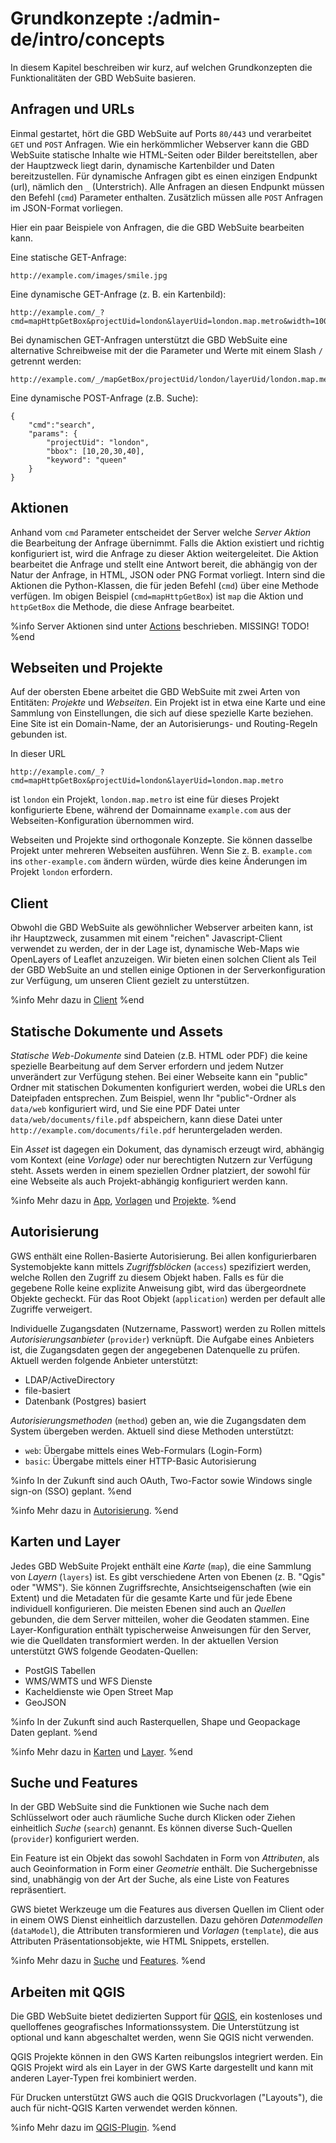 # Grundkonzepte :/admin-de/intro/concepts

In diesem Kapitel beschreiben wir kurz, auf welchen Grundkonzepten die Funktionalitäten der GBD WebSuite basieren.

## Anfragen und URLs

Einmal gestartet, hört die GBD WebSuite auf Ports `80/443` und verarbeitet `GET` und `POST` Anfragen. Wie ein herkömmlicher Webserver kann die GBD WebSuite statische Inhalte wie HTML-Seiten oder Bilder bereitstellen, aber der Hauptzweck liegt darin, dynamische Kartenbilder und Daten bereitzustellen. Für dynamische Anfragen gibt es einen einzigen Endpunkt (url), nämlich den `_` (Unterstrich). Alle Anfragen an diesen Endpunkt müssen den Befehl (`cmd`) Parameter enthalten. Zusätzlich müssen alle `POST` Anfragen im JSON-Format vorliegen.

Hier ein paar Beispiele von Anfragen, die die GBD WebSuite bearbeiten kann.

Eine statische GET-Anfrage:

    http://example.com/images/smile.jpg

Eine dynamische GET-Anfrage (z. B. ein Kartenbild):

    http://example.com/_?cmd=mapHttpGetBox&projectUid=london&layerUid=london.map.metro&width=100&height=200

Bei dynamischen GET-Anfragen unterstützt die GBD WebSuite eine alternative Schreibweise mit der die Parameter und Werte mit einem Slash `/` getrennt werden:

    http://example.com/_/mapGetBox/projectUid/london/layerUid/london.map.metro/width/100/height/200

Eine dynamische POST-Anfrage (z.B. Suche):

    {
        "cmd":"search",
        "params": {
            "projectUid": "london",
            "bbox": [10,20,30,40],
            "keyword": "queen"
        }
    }

## Aktionen

Anhand vom `cmd` Parameter entscheidet der Server welche *Server Aktion* die Bearbeitung der Anfrage übernimmt. Falls die Aktion existiert und richtig konfiguriert ist,  wird die Anfrage zu dieser Aktion weitergeleitet. Die Aktion bearbeitet die Anfrage und stellt eine Antwort bereit, die abhängig von der Natur der Anfrage, in HTML, JSON oder PNG Format vorliegt. Intern sind die Aktionen die Python-Klassen, die für jeden Befehl (`cmd`) über eine Methode verfügen. Im obigen Beispiel (`cmd=mapHttpGetBox`) ist `map` die Aktion und `httpGetBox` die Methode, die diese Anfrage bearbeitet.

%info
 Server Aktionen sind unter [Actions](/admin-de/config/actions) beschrieben. MISSING! TODO!
%end

## Webseiten und Projekte

Auf der obersten Ebene arbeitet die GBD WebSuite mit zwei Arten von Entitäten: *Projekte* und *Webseiten*. Ein Projekt ist in etwa eine Karte und eine Sammlung von Einstellungen, die sich auf diese spezielle Karte beziehen. Eine Site ist ein Domain-Name, der an Autorisierungs- und Routing-Regeln gebunden ist.

In dieser URL

    http://example.com/_?cmd=mapHttpGetBox&projectUid=london&layerUid=london.map.metro

ist `london` ein Projekt, `london.map.metro` ist eine für dieses Projekt konfigurierte Ebene, während der Domainname `example.com` aus der Webseiten-Konfiguration übernommen wird.

Webseiten und Projekte sind orthogonale Konzepte. Sie können dasselbe Projekt unter mehreren Webseiten ausführen. Wenn Sie z. B. `example.com` ins `other-example.com` ändern würden, würde dies keine Änderungen im Projekt `london` erfordern.

## Client

Obwohl die GBD WebSuite als gewöhnlicher Webserver arbeiten kann, ist ihr Hauptzweck, zusammen mit einem "reichen" Javascript-Client verwendet zu werden, der in der Lage ist, dynamische Web-Maps wie OpenLayers of Leaflet anzuzeigen. Wir bieten einen solchen Client als Teil der GBD WebSuite an und stellen einige Optionen in der Serverkonfiguration zur Verfügung, um unseren Client gezielt zu unterstützen.

%info
 Mehr dazu in [Client](/admin-de/config/client)
%end

## Statische Dokumente und Assets

*Statische Web-Dokumente* sind Dateien (z.B. HTML oder PDF) die keine spezielle Bearbeitung auf dem Server erfordern und jedem Nutzer unverändert zur Verfügung stehen. Bei einer Webseite kann ein "public" Ordner mit statischen Dokumenten konfiguriert werden, wobei die URLs den Dateipfaden entsprechen. Zum Beispiel, wenn Ihr "public"-Ordner als `data/web` konfiguriert wird, und Sie eine PDF Datei unter `data/web/documents/file.pdf` abspeichern, kann diese Datei unter `http://example.com/documents/file.pdf` heruntergeladen werden.

Ein *Asset* ist dagegen ein Dokument, das dynamisch erzeugt wird, abhängig vom Kontext (eine *Vorlage*) oder nur berechtigten Nutzern zur Verfügung steht. Assets werden in einem speziellen Ordner platziert, der sowohl für eine Webseite als auch Projekt-abhängig konfiguriert werden kann.

%info
 Mehr dazu in [App](/admin-de/config/app), [Vorlagen](/admin-de/config/template) und [Projekte](/admin-de/config/project).
%end

## Autorisierung

GWS enthält eine Rollen-Basierte Autorisierung. Bei allen konfigurierbaren Systemobjekte kann mittels *Zugriffsblöcken* (`access`) spezifiziert werden, welche Rollen den Zugriff zu diesem Objekt haben. Falls es für die gegebene Rolle keine explizite Anweisung gibt, wird das übergeordnete Objekte gecheckt. Für das Root Objekt (`application`) werden per default alle Zugriffe verweigert.

Individuelle Zugangsdaten (Nutzername, Passwort) werden zu Rollen mittels *Autorisierungsanbieter* (`provider`) verknüpft. Die Aufgabe eines Anbieters ist, die Zugangsdaten gegen der angegebenen Datenquelle zu prüfen. Aktuell werden folgende Anbieter unterstützt:

- LDAP/ActiveDirectory
- file-basiert
- Datenbank (Postgres) basiert

*Autorisierungsmethoden* (`method`) geben an, wie die Zugangsdaten dem System übergeben werden. Aktuell sind diese Methoden unterstützt:

- `web`: Übergabe mittels eines Web-Formulars (Login-Form)
- `basic`: Übergabe mittels einer HTTP-Basic Autorisierung

%info
 In der Zukunft sind auch OAuth, Two-Factor sowie Windows single sign-on (SSO) geplant.
%end

%info
 Mehr dazu in [Autorisierung](/admin-de/config/auth).
%end

## Karten und Layer

Jedes GBD WebSuite Projekt enthält eine *Karte* (`map`), die eine Sammlung von *Layern* (`layers`) ist. Es gibt verschiedene Arten von Ebenen (z. B. "Qgis" oder "WMS"). Sie können Zugriffsrechte, Ansichtseigenschaften (wie ein Extent) und die Metadaten für die gesamte Karte und für jede Ebene individuell konfigurieren. Die meisten Ebenen sind auch an *Quellen* gebunden, die dem Server mitteilen, woher die Geodaten stammen. Eine Layer-Konfiguration enthält typischerweise Anweisungen für den Server, wie die Quelldaten transformiert werden. In der aktuellen Version unterstützt GWS folgende Geodaten-Quellen:

- PostGIS Tabellen
- WMS/WMTS und WFS Dienste
- Kacheldienste wie Open Street Map
- GeoJSON

%info
 In der Zukunft sind auch Rasterquellen, Shape und Geopackage Daten geplant.
%end

%info
 Mehr dazu in [Karten](/admin-de/config/map) und [Layer](/admin-de/config/layer).
%end

## Suche und Features

In der GBD WebSuite sind die Funktionen wie Suche nach dem Schlüsselwort oder auch räumliche Suche durch Klicken oder Ziehen einheitlich *Suche* (`search`) genannt. Es können diverse Such-Quellen (`provider`) konfiguriert werden.

Ein Feature ist ein Objekt das sowohl Sachdaten in Form von *Attributen*, als auch Geoinformation in Form einer *Geometrie* enthält. Die Suchergebnisse sind, unabhängig von der Art der Suche, als eine Liste von Features repräsentiert.

GWS bietet Werkzeuge um die Features aus diversen Quellen im Client oder in einem OWS Dienst einheitlich darzustellen. Dazu gehören *Datenmodellen* (`dataModel`), die Attributen transformieren und *Vorlagen* (`template`), die aus Attributen Präsentationsobjekte, wie HTML Snippets, erstellen.

%info
 Mehr dazu in [Suche](/admin-de/config/search) und [Features](/admin-de/config/feature).
%end

## Arbeiten mit QGIS

Die GBD WebSuite bietet dedizierten Support für [QGIS](https://qgis.org), ein kostenloses und quelloffenes geografisches Informationssystem. Die Unterstützung ist optional und kann abgeschaltet werden, wenn Sie QGIS nicht verwenden.

QGIS Projekte können in den GWS Karten reibungslos integriert werden. Ein QGIS Projekt wird als ein Layer in der GWS Karte dargestellt und kann mit anderen Layer-Typen frei kombiniert werden.

Für Drucken unterstützt GWS auch die QGIS Druckvorlagen ("Layouts"), die auch für nicht-QGIS Karten verwendet werden können.

%info
 Mehr dazu im [QGIS-Plugin](/admin-de/plugin/qgis).
%end
